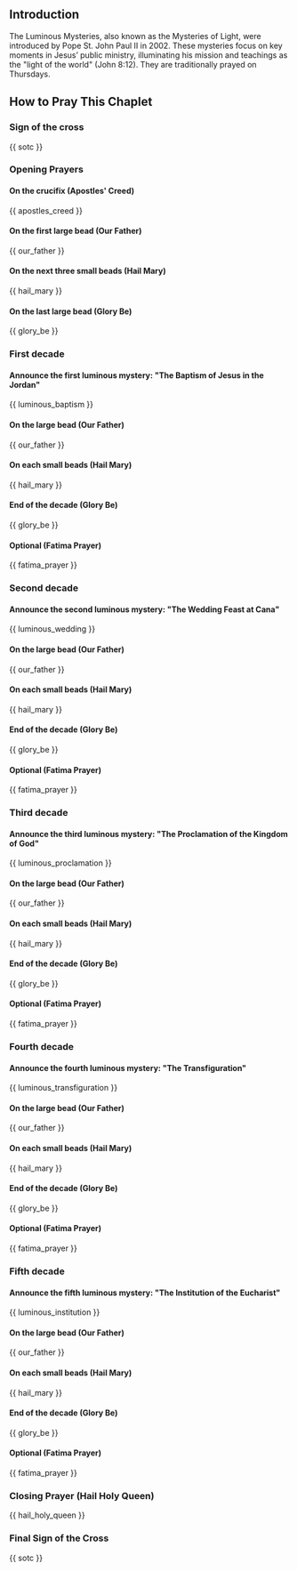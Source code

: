 ## Introduction

The Luminous Mysteries, also known as the Mysteries of Light, were introduced by Pope St. John Paul II in 2002. These mysteries focus on key moments in Jesus’ public ministry, illuminating his mission and teachings as the "light of the world" (John 8:12). They are traditionally prayed on Thursdays.

## How to Pray This Chaplet

### Sign of the cross

{{ sotc }}

### Opening Prayers

#### On the crucifix (Apostles' Creed)

{{ apostles_creed }}

#### On the first large bead (Our Father)

{{ our_father }}

#### On the next three small beads (Hail Mary)

{{ hail_mary }}

#### On the last large bead (Glory Be)

{{ glory_be }}

### First decade

#### Announce the first luminous mystery: "The Baptism of Jesus in the Jordan"

{{ luminous_baptism }}

#### On the large bead (Our Father)
 
{{ our_father }}
 
#### On each small beads (Hail Mary)
 
{{ hail_mary }}
 
#### End of the decade (Glory Be)

{{ glory_be }}

#### Optional (Fatima Prayer)

{{ fatima_prayer }}

### Second decade

#### Announce the second luminous mystery: "The Wedding Feast at Cana"

{{ luminous_wedding }}

#### On the large bead (Our Father)
 
{{ our_father }}
 
#### On each small beads (Hail Mary)
 
{{ hail_mary }}
 
#### End of the decade (Glory Be)

{{ glory_be }}

#### Optional (Fatima Prayer)

{{ fatima_prayer }}

### Third decade

#### Announce the third luminous mystery: "The Proclamation of the Kingdom of God"

{{ luminous_proclamation }}

#### On the large bead (Our Father)
 
{{ our_father }}
 
#### On each small beads (Hail Mary)
 
{{ hail_mary }}
 
#### End of the decade (Glory Be)

{{ glory_be }}

#### Optional (Fatima Prayer)

{{ fatima_prayer }}

### Fourth decade

#### Announce the fourth luminous mystery: "The Transfiguration"

{{ luminous_transfiguration }}

#### On the large bead (Our Father)
 
{{ our_father }}
 
#### On each small beads (Hail Mary)
 
{{ hail_mary }}
 
#### End of the decade (Glory Be)

{{ glory_be }}

#### Optional (Fatima Prayer)

{{ fatima_prayer }}

### Fifth decade

#### Announce the fifth luminous mystery: "The Institution of the Eucharist"

{{ luminous_institution }}

#### On the large bead (Our Father)
 
{{ our_father }}
 
#### On each small beads (Hail Mary)
 
{{ hail_mary }}
 
#### End of the decade (Glory Be)

{{ glory_be }}

#### Optional (Fatima Prayer)

{{ fatima_prayer }}

### Closing Prayer (Hail Holy Queen)

{{ hail_holy_queen }}

### Final Sign of the Cross

{{ sotc }}
